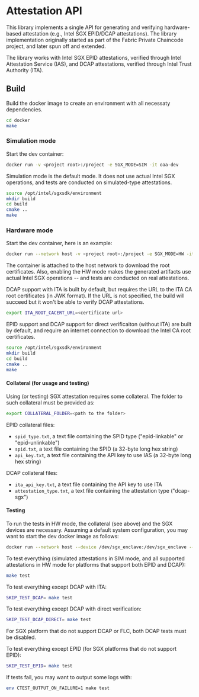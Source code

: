 # Attestation API

This library implements a single API for generating and verifying hardware-based attestation (e.g., Intel SGX EPID/DCAP attestations).
The library implementation originally started as part of the Fabric Private Chaincode project, and later spun off and extended.

The library works with Intel SGX EPID attestations, verified through Intel Attestation Service (IAS), and DCAP attestations, verified through Intel Trust Authority (ITA).

## Build

Build the docker image to create an environment with all necessaty dependencies.
```bash
cd docker
make
```

### Simulation mode
Start the dev container:
```bash
docker run -v <project root>:/project -e SGX_MODE=SIM -it oaa-dev
```

Simulation mode is the default mode. It does not use actual Intel SGX operations, and tests are conducted on simulated-type attestations.

```bash
source /opt/intel/sgxsdk/environment
mkdir build
cd build
cmake ..
make
```

### Hardware mode
Start the dev container, here is an example:
```bash
docker run --network host -v <project root>:/project -e SGX_MODE=HW -it oaa-dev
```
The container is attached to the host network to download the root certificates.
Also, enabling the HW mode makes the generated artifacts use actual Intel SGX operations -- and tests are conducted on real attestations.

DCAP support with ITA is built by default, but requires the URL to the ITA CA root certificates (in JWK format). If the URL is not specified, the build will succeed but it won't be able to verify DCAP attestations.
```bash
export ITA_ROOT_CACERT_URL=<certificate url>
```

EPID support and DCAP support for direct verificaiton (without ITA) are built by default, and require an internet connection to download the Intel CA root certificates.

```bash
source /opt/intel/sgxsdk/environment
mkdir build
cd build
cmake ..
make
```

#### Collateral (for usage and testing)
Using (or testing) SGX attestation requires some collateral. The folder to such collateral must be provided as:
```bash
export COLLATERAL_FOLDER=<path to the folder>
```

EPID collateral files:
* `spid_type.txt`, a text file containing the SPID type ("epid-linkable" or "epid-unlinkable")
* `spid.txt`, a text file containing the SPID (a 32-byte long hex string)
* `api_key.txt`, a text file containing the API key to use IAS (a 32-byte long hex string)

DCAP collateral files:
* `ita_api_key.txt`, a text file containing the API key to use ITA
* `attestation_type.txt`, a text file containing the attestation type ("dcap-sgx")


#### Testing

To run the tests in HW mode, the collateral (see above) and the SGX devices are necessary.
Assuming a default system configuration, you may want to start the dev docker image as follows:
```bash
docker run --network host --device /dev/sgx_enclave:/dev/sgx_enclave --device /dev/sgx_provision:/dev/sgx_provision -v /var/run/aesmd:/var/run/aesmd -v <project root>:/project -v <local collateral folder>:/collateral -e SGX_MODE=HW -e COLLATERAL_FOLDER=/collateral -it oaa-dev
```

To test everything (simulated attestations in SIM mode, and all supported attestations in HW mode for platforms that support both EPID and DCAP):
```bash
make test
```

To test everything except DCAP with ITA:
```bash
SKIP_TEST_DCAP= make test
```

To test everything except DCAP with direct verification:
```bash
SKIP_TEST_DCAP_DIRECT= make test
```
For SGX platform that do not support DCAP or FLC, both DCAP tests must be disabled.


To test everything except EPID (for SGX platforms that do not support EPID):
```bash
SKIP_TEST_EPID= make test
```

If tests fail, you may want to output some logs with:
```bash
env CTEST_OUTPUT_ON_FAILURE=1 make test
```
